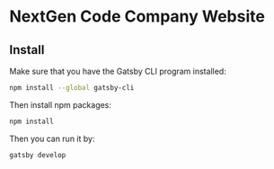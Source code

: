 # NextGen Code Company Website

## Install

Make sure that you have the Gatsby CLI program installed:
```sh
npm install --global gatsby-cli
```

Then install npm packages:
```sh
npm install
```

Then you can run it by:
```sh
gatsby develop
```
